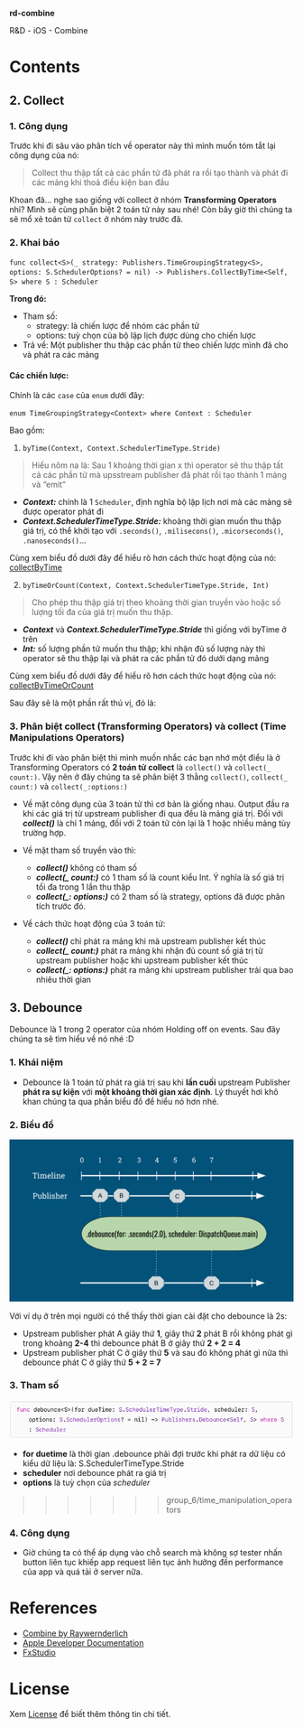 **rd-combine** 

R&D - iOS - Combine

# Contents

## 2. Collect
### 1. Công dụng
Trước khi đi sâu vào phân tích về operator này thì mình muốn tóm tắt lại công dụng của nó:

> Collect thu thập tất cả các phần tử đã phát ra rồi tạo thành và phát đi các mảng khi thoả điều kiện ban đầu

Khoan đã... nghe sao giống với collect ở nhóm **Transforming Operators** nhỉ? Mình sẽ cùng phân biệt 2 toán tử này sau nhé! Còn bây giờ thì chúng ta sẽ mổ xẻ toán tử `collect` ở nhóm này trước đã.
### 2. Khai báo

`func collect<S>(_ strategy: Publishers.TimeGroupingStrategy<S>, options: S.SchedulerOptions? = nil) -> Publishers.CollectByTime<Self, S> where S : Scheduler`

**Trong đó:**
* Tham số:
    * strategy: là chiến lược để nhóm các phần tử
    * options: tuỳ chọn của bộ lập lịch được dùng cho chiến lược
* Trả về:
Một publisher thu thập các phần tử theo chiến lược mình đã cho và phát ra các mảng

#### Các chiến lược:
Chính là các `case` của `enum` dưới đây:

`enum TimeGroupingStrategy<Context> where Context : Scheduler`

Bao gồm:
1. `byTime(Context, Context.SchedulerTimeType.Stride)`
> Hiểu nôm na là: Sau 1 khoảng thời gian x thì operator sẽ thu thập tất cả các phần tử mà upsstream publisher đã phát rồi tạo thành 1 mảng và “emit”

* **_Context:_** chính là 1 `Scheduler`, định nghĩa bộ lập lịch nơi mà các mảng sẽ được operator phát đi
* **_Context.SchedulerTimeType.Stride:_** khoảng thời gian muốn thu thập giá trị, có thể khởi tạo với `.seconds()`, `.milisecons()`, `.micorseconds()`, `.nanoseconds()`...

Cùng xem biểu đồ dưới đây để hiểu rõ hơn cách thức hoạt động của nó:
[collectByTime](https://github.com/blkbrds/rd-combine/blob/van_le_h/Research%20documentations/6.%20Time%20Manipulations%20Operators/images/collectByTime.png)

2. `byTimeOrCount(Context, Context.SchedulerTimeType.Stride, Int)`
> Cho phép thu thập giá trị theo khoảng thời gian truyền vào hoặc số lượng tối đa của giá trị muốn thu thập.

* **_Context_** và **_Context.SchedulerTimeType.Stride_** thì giống với byTime ở trên
* **_Int:_** số lượng phần tử muốn thu thập; khi nhận đủ số lượng này thì operator sẽ thu thập lại và phát ra các phần tử đó dưới dạng mảng

Cùng xem biểu đồ dưới đây để hiểu rõ hơn cách thức hoạt động của nó:
[collectByTimeOrCount](https://github.com/blkbrds/rd-combine/blob/van_le_h/Research%20documentations/6.%20Time%20Manipulations%20Operators/images/collectByTimeOrCount.png)

Sau đây sẽ là một phần rất thú vị, đó là:
### 3. Phân biệt collect (Transforming Operators) và collect (Time Manipulations Operators)
Trước khi đi vào phân biệt thì mình muốn nhắc các bạn nhớ một điểu là ở Transforming Operators có **2 toán tử collect** là `collect()` và `collect(_ count:)`. Vậy nên ở đây chúng ta sẽ phân biệt 3 thằng `collect()`, `collect(_ count:)` và `collect(_:options:)`

* Về mặt công dụng của 3 toán tử thì cơ bản là giống nhau. Output đầu ra khi các giá trị từ upstream publisher đi qua đều là mảng giá trị. Đối với ***collect()*** là chỉ 1 mảng, đối với 2 toán tử còn lại là 1 hoặc nhiều mảng tùy trường hợp.

* Về mặt tham số truyền vào thì:
    * ***collect()*** không có tham số
    * ***collect(_ count:)*** có 1 tham số là count kiểu Int. Ý nghĩa là số giá trị tối đa trong 1 lần thu thập
    * ***collect(_: options:)*** có 2 tham số là strategy, options đã được phân tích trước đó.

* Về cách thức hoạt động của 3 toán tử:
    * ***collect()*** chỉ phát ra mảng khi mà upstream publisher kết thúc
    * ***collect(_ count:)*** phát ra mảng khi nhận đủ count số giá trị từ upstream publisher hoặc khi upstream publisher kết thúc
    * ***collect(_: options:)*** phát ra mảng khi upstream publisher trải qua bao nhiêu thời gian 

## 3. Debounce
Debounce là 1 trong 2 operator của nhóm Holding off on events. Sau đây chúng ta sẽ tìm hiểu về nó nhé :D
### 1. Khái niệm
 - Debounce là 1 toán tử phát ra giá trị sau khi **lần cuối** upstream Publisher **phát ra sự kiện** với **một khoảng thời gian xác định**. Lý thuyết hơi khô khan chúng ta qua phần biểu đồ để hiểu nó hơn nhé.
 
### 2. Biểu đồ
![Debounce](https://github.com/blkbrds/rd-combine/blob/b6fe37d3fd04f36709f78de982b366daf5d6f922/Research%20documentations/6.%20Time%20Manipulations%20Operators/ResourseImage/img_debounce.png)

Với ví dụ ở trên mọi người có thể thấy thời gian cài đặt cho debounce là 2s: 
- Upstream publisher phát A giây thứ **1**, giây thứ **2** phát B rồi không phát gì trong khoảng **2-4** thì debounce phát B ở giây thứ **2 + 2 = 4**
- Upstream publisher phát C ở giây thứ **5** và sau đó không phát gì nữa thì debounce phát C ở giây thứ **5 + 2 = 7**

### 3. Tham số
![Debounce](https://github.com/blkbrds/rd-combine/blob/b6fe37d3fd04f36709f78de982b366daf5d6f922/Research%20documentations/6.%20Time%20Manipulations%20Operators/ResourseImage/img_func_debounce.png)
- **for duetime** là thời gian .debounce phải đợi trước khi phát ra dữ liệu có kiểu dữ liệu là: S.SchedulerTimeType.Stride  
- **scheduler** nơi debounce phát ra giá trị
- **options** là tuỳ chọn của *scheduler*
>>>>>>> group_6/time_manipulation_operators

### 4. Công dụng
- Giờ chúng ta có thể áp dụng vào chỗ search mà không sợ tester nhấn button liên tục khiếp app request liên tục ảnh hưởng đến performance của app và quá tải ở server nữa.

# References
- [Combine by Raywernderlich](https://www.raywenderlich.com/books/combine-asynchronous-programming-with-swift/v2.0)
- [Apple Developer Documentation](https://developer.apple.com)
- [FxStudio](https://fxstudio.dev/category/code/combine/)

# License
Xem [License](https://github.com/blkbrds/rd-combine/blob/main/LICENSE) để biết thêm thông tin chi tiết.
